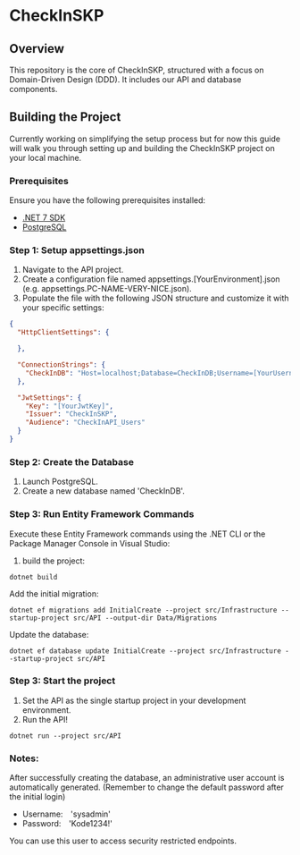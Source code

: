 # CheckInSKP

## Overview
This repository is the core of CheckInSKP, structured with a focus on Domain-Driven Design (DDD). It includes our API and database components.

## Building the Project 
Currently working on simplifying the setup process but for now this guide will walk you through setting up and building the CheckInSKP project on your local machine.

### Prerequisites
Ensure you have the following prerequisites installed:

- [.NET 7 SDK](https://dotnet.microsoft.com/en-us/download/dotnet/7.0) 
- [PostgreSQL](https://www.postgresql.org/download/)

### Step 1: Setup appsettings.json
1. Navigate to the API project.
2. Create a configuration file named appsettings.[YourEnvironment].json (e.g. appsettings.PC-NAME-VERY-NICE.json).
3. Populate the file with the following JSON structure and customize it with your specific settings:
```json
{
  "HttpClientSettings": {

  },

  "ConnectionStrings": {
    "CheckInDB": "Host=localhost;Database=CheckInDB;Username=[YourUsername];Password=[YourPassword];Port=5432"
  },

  "JwtSettings": {
    "Key": "[YourJwtKey]",
    "Issuer": "CheckInSKP",
    "Audience": "CheckInAPI_Users"
  }
}
```

### Step 2: Create the Database
1. Launch PostgreSQL.
2. Create a new database named 'CheckInDB'.

### Step 3: Run Entity Framework Commands
Execute these Entity Framework commands using the .NET CLI or the Package Manager Console in Visual Studio:

1. build the project:
```
dotnet build
```

Add the initial migration:
```
dotnet ef migrations add InitialCreate --project src/Infrastructure --startup-project src/API --output-dir Data/Migrations
```

Update the database:
```
dotnet ef database update InitialCreate --project src/Infrastructure --startup-project src/API
```

### Step 3: Start the project
1. Set the API as the single startup project in your development environment.
2. Run the API!
```
dotnet run --project src/API
```

### Notes:
After successfully creating the database, an administrative user account is automatically generated. (Remember to change the default password after the initial login)
- Username:&emsp;'sysadmin'
- Password:&emsp;'Kode1234!'

You can use this user to access security restricted endpoints.

